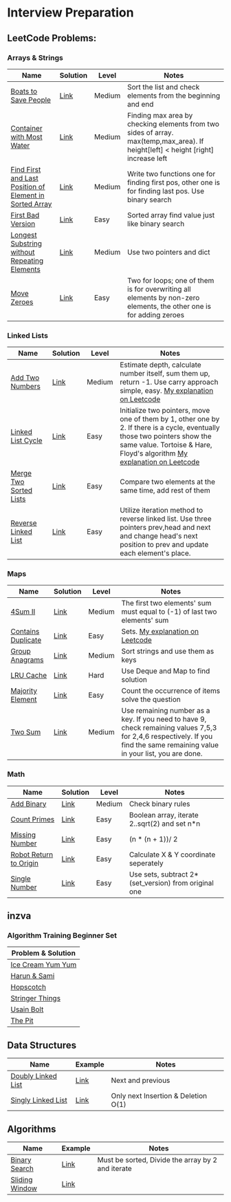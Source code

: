 # Interview Preparation

## LeetCode Problems:

### Arrays & Strings

| Name |  Solution | Level | Notes |
|---|----------------|---|---|
[Boats to Save People](https://leetcode.com/problems/boats-to-save-people/)| [Link](https://github.com/dkarakay/interview/blob/main/leetcode/arrays-strings/boats_to_save_people.py) | Medium | Sort the list and check elements from the beginning and end
[Container with Most Water](https://leetcode.com/problems/container-with-most-water/)| [Link](https://github.com/dkarakay/interview/blob/main/leetcode/arrays-strings/container_with_most_water.py) | Medium | Finding max area by checking elements from two sides of array. max(temp,max_area). If height[left] < height [right] increase left
[Find First and Last Position of Element in Sorted Array](https://leetcode.com/problems/find-first-and-last-position-of-element-in-sorted-array/)| [Link](https://github.com/dkarakay/interview/blob/main/leetcode/arrays-strings/find_first_and_last_position_of_element_in_sorted_array.py) | Medium | Write two functions one for finding first pos, other one is for finding last pos. Use binary search
[First Bad Version](https://leetcode.com/problems/first-bad-version/)| [Link](https://github.com/dkarakay/interview/blob/main/leetcode/arrays-strings/first_bad_version.py) | Easy | Sorted array find value just like binary search
[Longest Substring without Repeating Elements](https://leetcode.com/problems/longest-substring-without-repeating-elements/)|[Link](https://github.com/dkarakay/interview/blob/main/leetcode/arrays-strings/longest_substring_without_repeating_elements.py) | Medium | Use two pointers and dict
[Move Zeroes](https://leetcode.com/problems/move-zeroes/)|[Link](https://github.com/dkarakay/interview/blob/main/leetcode/arrays-strings/move_zeroes.py) | Easy | Two for loops; one of them is for overwriting all elements by non-zero elements, the other one is for adding zeroes

### Linked Lists

| Name |  Solution | Level | Notes |
|---|----------------|---|---|
[Add Two Numbers](https://leetcode.com/problems/add-two-numbers)| [Link](https://github.com/dkarakay/interview/blob/main/leetcode/linked/add_two_numbers.py)| Medium | Estimate depth, calculate number itself, sum them up, return -1. Use carry approach simple, easy. [My explanation on Leetcode](https://leetcode.com/problems/add-two-numbers/discuss/1472944/Python-3-or-Faster-than-90-or-Elegant-and-simple-approach)
[Linked List Cycle](https://leetcode.com/problems/linked-list-cycle/)| [Link](https://github.com/dkarakay/interview/blob/main/leetcode/linked/linked_list_cycle.py)| Easy | Initialize two pointers, move one of them by 1, other one by 2. If there is a cycle, eventually those two pointers show the same value. Tortoise & Hare, Floyd's algorithm [My explanation on Leetcode](https://leetcode.com/problems/linked-list-cycle/discuss/1472834/python-3-tortoise-hare-easy)
[Merge Two Sorted Lists](https://leetcode.com/problems/merge-two-sorted-lists/)| [Link](https://github.com/dkarakay/interview/blob/main/leetcode/linked/merge_two_sorted_lists.py)| Easy | Compare two elements at the same time, add rest of them
[Reverse Linked List](https://leetcode.com/problems/reverse-linked-list/)| [Link](https://github.com/dkarakay/interview/blob/main/leetcode/linked-lists/reverse_linked_list.py)| Easy | Utilize iteration method to reverse linked list. Use three pointers prev,head and next and change head's next position to prev and update each element's place.

### Maps

| Name |  Solution | Level | Notes |
|---|----------------|---|---|
[4Sum II](https://leetcode.com/problems/4sum-ii/)| [Link](https://github.com/dkarakay/interview/blob/main/leetcode/maps/4sum_ii.py)| Medium | The first two elements' sum must equal to (-1) of last two elements' sum
[Contains Duplicate](https://leetcode.com/problems/contains-duplicate/)| [Link](https://github.com/dkarakay/interview/blob/main/leetcode/maps/contains_duplicate.py) | Easy | Sets. [My explanation on Leetcode](https://leetcode.com/problems/contains-duplicate/discuss/1457561/python-one-line-solution-easy)
[Group Anagrams](https://leetcode.com/problems/group-anagrams/)| [Link](https://github.com/dkarakay/interview/blob/main/leetcode/maps/group_anagrams.py) | Medium | Sort strings and use them as keys
[LRU Cache](https://leetcode.com/problems/lru-cache/)| [Link](https://github.com/dkarakay/interview/blob/main/leetcode/maps/lru_cache.py) | Hard | Use Deque and Map to find solution
[Majority Element](https://leetcode.com/problems/majority-element/)| [Link](https://github.com/dkarakay/interview/blob/main/leetcode/maps/majority_element.py) | Easy | Count the occurrence of items solve the question
[Two Sum](https://leetcode.com/problems/two-sum/)| [Link](https://github.com/dkarakay/interview/blob/main/leetcode/maps/two_sum.py) | Medium | Use remaining  number as a key. If you need to have 9, check remaining values 7,5,3 for 2,4,6 respectively. If you find the same remaining value in your list, you are done.

### Math

| Name |  Solution | Level | Notes |
|---|----------------|---|---|
[Add Binary](https://leetcode.com/problems/add-binary/)| [Link](https://github.com/dkarakay/interview/blob/main/leetcode/math/add_binary.py) | Medium | Check binary rules
[Count Primes](https://leetcode.com/problems/count-primes/)| [Link](https://github.com/dkarakay/interview/blob/main/leetcode/math/count_primes.py) | Easy | Boolean array, iterate 2..sqrt(2) and set n*n
[Missing Number](https://leetcode.com/problems/missing-number/)|[Link](https://github.com/dkarakay/interview/blob/main/leetcode/math/missing_number.py)| Easy | (n * (n + 1))/ 2
[Robot Return to Origin](https://leetcode.com/problems/robot-return-to-origin/)| [Link](https://github.com/dkarakay/interview/blob/main/leetcode/math/robot_return_to_origin.py) | Easy | Calculate X & Y coordinate seperately
[Single Number](https://leetcode.com/problems/count-primes/)|[Link](https://github.com/dkarakay/interview/blob/main/leetcode/math/single_number.py) | Easy | Use sets, subtract 2*(set_version) from original one

## inzva

### Algorithm Training Beginner Set

| Problem & Solution  |
|---|
|[Ice Cream Yum Yum](https://github.com/dkarakay/interview/blob/main/inzva/algorithm-training-beginner-set/ice_cream_yum_yum.py)|
|[Harun & Sami](https://github.com/dkarakay/interview/blob/main/inzva/algorithm-training-beginner-set/harun_sami.py)|
|[Hopscotch](https://github.com/dkarakay/interview/blob/main/inzva/algorithm-training-beginner-set/hopscotch.py)|
|[Stringer Things](https://github.com/dkarakay/interview/blob/main/inzva/algorithm-training-beginner-set/stringer_things.py)|
|[Usain Bolt](https://github.com/dkarakay/interview/blob/main/inzva/algorithm-training-beginner-set/usain_bolt.py)|
|[The Pit](https://github.com/dkarakay/interview/blob/main/inzva/algorithm-training-beginner-set/the_pit.py)|

## Data Structures

| Name |  Example | Notes |
|---|----------------|---|
[Doubly Linked List](https://www.geeksforgeeks.org/data-structures/linked-list/doubly-linked-list/) | [Link](https://github.com/dkarakay/interview/blob/main/data-structures/doubly_linked_list.py) | Next and previous
[Singly Linked List](https://www.geeksforgeeks.org/data-structures/linked-list/singly-linked-list/) | [Link](https://github.com/dkarakay/interview/blob/main/data-structures/singly_linked_list.py) | Only next Insertion & Deletion O(1)

## Algorithms

| Name |  Example | Notes |
|---|----------------|---|
[Binary Search](https://en.wikipedia.org/wiki/Binary_search_algorithm) | [Link](https://github.com/dkarakay/interview/blob/main/algorithms/binary_search.py) | Must be sorted, Divide the array by 2 and iterate
[Sliding Window](https://www.geeksforgeeks.org/window-sliding-technique/) | [Link](https://github.com/dkarakay/interview/blob/main/algorithms/sliding_window.py) 
